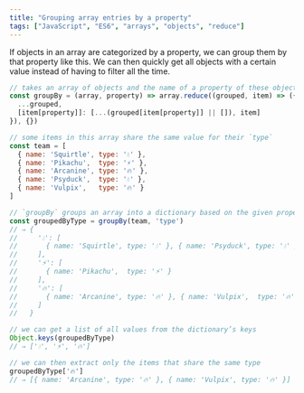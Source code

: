 ```yaml
---
title: "Grouping array entries by a property"
tags: ["JavaScript", "ES6", "arrays", "objects", "reduce"]
---
```

If objects in an array are categorized by a property, we can group them by that property like this. We can then quickly get all objects with a certain value instead of having to filter all the time.

```js
// takes an array of objects and the name of a property of these objects
const groupBy = (array, property) => array.reduce((grouped, item) => ({
  ...grouped,
  [item[property]]: [...(grouped[item[property]] || []), item]
}), {})

// some items in this array share the same value for their `type`
const team = [
  { name: 'Squirtle', type: '💧' },
  { name: 'Pikachu',  type: '⚡️' },
  { name: 'Arcanine', type: '🔥' },
  { name: 'Psyduck',  type: '💧' },
  { name: 'Vulpix',   type: '🔥' }
]

// `groupBy` groups an array into a dictionary based on the given property
const groupedByType = groupBy(team, 'type')
// ⇒ {
//     '💧': [
//       { name: 'Squirtle', type: '💧' }, { name: 'Psyduck', type: '💧' }
//     ],
//     '⚡️': [
//       { name: 'Pikachu',  type: '⚡️' }
//     ],
//     '🔥': [
//       { name: 'Arcanine', type: '🔥' }, { name: 'Vulpix',  type: '🔥' }
//     ]
//   }

// we can get a list of all values from the dictionary’s keys
Object.keys(groupedByType)
// ⇒ ['💧', '⚡️', '🔥']

// we can then extract only the items that share the same type
groupedByType['🔥']
// ⇒ [{ name: 'Arcanine', type: '🔥' }, { name: 'Vulpix', type: '🔥' }]
```
